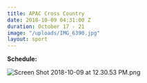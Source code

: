 ```yaml
---
title: APAC Cross Country
date: 2018-10-09 04:31:00 Z
duration: October 17 - 21
image: "/uploads/IMG_6390.jpg"
layout: sport
---
```


**Schedule:**

![Screen Shot 2018-10-09 at 12.30.53 PM.png](/uploads/Screen%20Shot%202018-10-09%20at%2012.30.53%20PM.png)